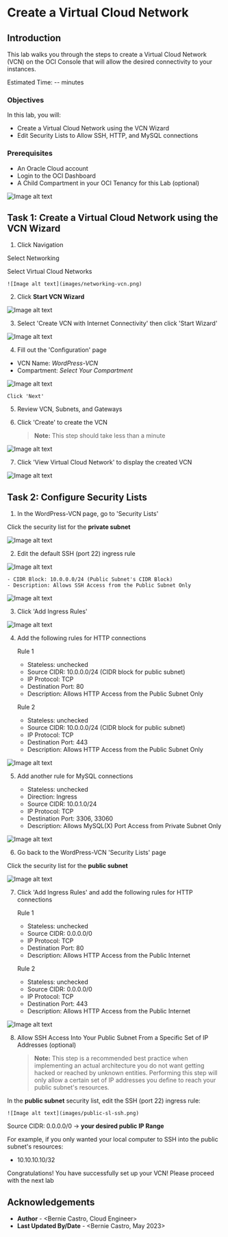 # Create a Virtual Cloud Network

## Introduction

This lab walks you through the steps to create a Virtual Cloud Network (VCN) on the OCI Console that will allow the desired connectivity to your instances.

Estimated Time: -- minutes

### Objectives

In this lab, you will:
* Create a Virtual Cloud Network using the VCN Wizard
* Edit Security Lists to Allow SSH, HTTP, and MySQL connections

### Prerequisites

* An Oracle Cloud account
* Login to the OCI Dashboard
* A Child Compartment in your OCI Tenancy for this Lab (optional)


![Image alt text](images/oci-dashboard.png)



## Task 1: Create a Virtual Cloud Network using the VCN Wizard

1. Click Navigation



  Select Networking



  Select Virtual Cloud Networks

	![Image alt text](images/networking-vcn.png)

2. Click **Start VCN Wizard**

  ![Image alt text](images/start-vcn-wizard.png)

3. Select 'Create VCN with Internet Connectivity' then click 'Start Wizard'

  ![Image alt text](images/vcn-wiz-int-conn.png)

4. Fill out the 'Configuration' page
  * VCN Name: *WordPress-VCN*
  * Compartment: *Select Your Compartment*

  ![Image alt text](images/vcn-config.png)



    Click 'Next'

5. Review VCN, Subnets, and Gateways

6. Click 'Create' to create the VCN
	> **Note:** This step should take less than a minute

  ![Image alt text](images/vcn-creation.png)

7. Click 'View Virtual Cloud Network' to display the created VCN

  ![Image alt text](images/vcn-details-page.png)


## Task 2: Configure Security Lists

1. In the WordPress-VCN page, go to 'Security Lists'



  Click the security list for the **private subnet**

  ![Image alt text](images/security-list-private-subnet.png)

2. Edit the default SSH (port 22) ingress rule

  ![Image alt text](images/private-sl-ssh-edit.png)



    - CIDR Block: 10.0.0.0/24 (Public Subnet's CIDR Block)
    - Description: Allows SSH Access from the Public Subnet Only

  ![Image alt text](images/private-sl-ssh.png)

3. Click 'Add Ingress Rules'

  ![Image alt text](images/private-sl-add-ingress.png)

4. Add the following rules for HTTP connections


    Rule 1
    - Stateless: unchecked
    - Source CIDR: 10.0.0.0/24 (CIDR block for public subnet)
    - IP Protocol: TCP
    - Destination Port: 80
    - Description: Allows HTTP Access from the Public Subnet Only



    Rule 2
    - Stateless: unchecked
    - Source CIDR: 10.0.0.0/24 (CIDR block for public subnet)
    - IP Protocol: TCP
    - Destination Port: 443
    - Description: Allows HTTP Access from the Public Subnet Only

  ![Image alt text](images/privatesl-httprule.png)

5. Add another rule for MySQL connections



    - Stateless: unchecked
    - Direction: Ingress
    - Source CIDR: 10.0.1.0/24
    - IP Protocol: TCP
    - Destination Port: 3306, 33060
    - Description: Allows MySQL(X) Port Access from Private Subnet Only

  ![Image alt text](images/private-sl-mysql.png)


6. Go back to the WordPress-VCN 'Security Lists' page



  Click the security list for the **public subnet**



  ![Image alt text](images/security-list-public-subnet.png)

7. Click 'Add Ingress Rules' and add the following rules for HTTP connections



    Rule 1
    - Stateless: unchecked
    - Source CIDR: 0.0.0.0/0
    - IP Protocol: TCP
    - Destination Port: 80
    - Description: Allows HTTP Access from the Public Internet



    Rule 2
    - Stateless: unchecked
    - Source CIDR: 0.0.0.0/0
    - IP Protocol: TCP
    - Destination Port: 443
    - Description: Allows HTTP Access from the Public Internet

  ![Image alt text](images/publicsl-httprule.png)

8. Allow  SSH Access Into Your Public Subnet From a Specific Set of IP Addresses (optional)
    > **Note:** This step is a recommended best practice when implementing an actual architecture you do not want getting hacked or reached by unknown entities. Performing this step will only allow a certain set of IP addresses you define to reach your public subnet's resources.



  In the **public subnet** security list, edit the SSH (port 22) ingress rule:

    ![Image alt text](images/public-sl-ssh.png)



  Source CIDR: 0.0.0.0/0 -> **your desired public IP Range**



  For example, if you only wanted your local computer to SSH into the public subnet's resources:
   - 10.10.10.10/32

Congratulations! You have successfully set up your VCN! Please proceed with the next lab

## Acknowledgements
* **Author** - <Bernie Castro, Cloud Engineer>
* **Last Updated By/Date** - <Bernie Castro, May 2023>

